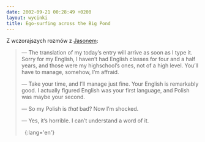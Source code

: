 ```yaml
---
date: 2002-09-21 00:28:49 +0200
layout: wycinki
title: Ego-surfing across the Big Pond
---
```


Z wczorajszych rozmów z [Jasonem](http://deeplyshallow.com/ 'deeplyshallow'):

> — The translation of my today’s entry will arrive as soon as I type it. Sorry for my English, I haven’t had English classes for four and a half years, and those were my highschool’s ones, not of a high level. You’ll have to manage, somehow, I’m affraid.
>
> — Take your time, and I’ll manage just fine. Your English is remarkably good. I actually figured English was your first language, and Polish was maybe your second.
>
> — So my Polish is _that_ bad? Now I’m shocked.
>
> — Yes, it’s horrible. I can’t understand a word of it.
>
>  
{:lang='en'}
